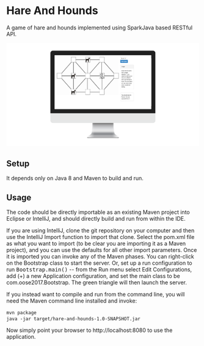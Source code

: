 Hare And Hounds
================

A game of hare and hounds implemented using SparkJava based RESTful API.

![alt text](https://raw.githubusercontent.com/geetsawhney/hare-and-hounds/master/6.png)

Setup
-----

It depends only on Java 8 and Maven to build and run.


Usage
-----

The code should be directly importable as an existing Maven project into Eclipse or IntelliJ, and should directly build and run from within the IDE.

If you are using IntelliJ, clone the git repository on your computer and then use the IntelliJ Import function to import that clone.  Select the pom.xml file as what you want to import (to be clear you are importing it as a Maven project), and you can use the defaults for all other import parameters.  Once it is imported you can invoke any of the Maven phases.  You can right-click on the Bootstrap class to start the server.  Or, set up a run configuration to run <tt>Bootstrap.main()</tt>  -- from the Run menu select Edit Configurations, add (+) a new Application configuration, and set the main class to be com.oose2017.Bootstrap.  The green triangle will then launch the server.

If you instead want to compile and run from the command line, you will need the Maven command line installed and invoke:

```console
mvn package
java -jar target/hare-and-hounds-1.0-SNAPSHOT.jar
```

Now simply point your browser to http://localhost:8080 to use the application.
